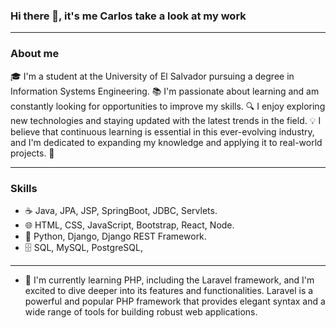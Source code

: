 ### Hi there 👋, it's me Carlos take a look at my work

---
### About me
🎓 I'm a student at the University of El Salvador pursuing a degree in Information Systems Engineering. 📚 I'm passionate about learning and am constantly looking for opportunities to improve my skills. 🔍 I enjoy exploring new technologies and staying updated with the latest trends in the field. 💡 I believe that continuous learning is essential in this ever-evolving industry, and I'm dedicated to expanding my knowledge and applying it to real-world projects. 🌟

---
### Skills
- ☕️ Java, JPA, JSP, SpringBoot, JDBC, Servlets.
- 🌐 HTML, CSS, JavaScript, Bootstrap, React, Node.
- 🐍 Python, Django, Django REST Framework.
- 🗄️ SQL, MySQL, PostgreSQL,

---
- 🌱 I'm currently learning PHP, including the Laravel framework, and I'm excited to dive deeper into its features and functionalities. Laravel is a powerful and popular PHP framework that provides elegant syntax and a wide range of tools for building robust web applications.
